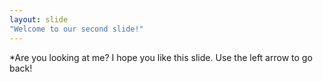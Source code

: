 ```yaml
---
layout: slide
"Welcome to our second slide!"
---
```

*Are you looking at me?
I hope you like this slide.
Use the left arrow to go back!
